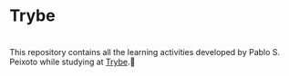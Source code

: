 # Trybe <h1>

This repository contains all the learning activities developed by Pablo S. Peixoto while studying 
at [Trybe](https://www.betrybe.com).:rocket:
